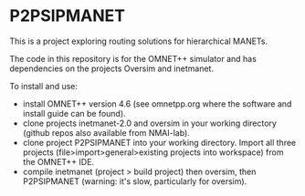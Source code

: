 # P2PSIPMANET

This is a project exploring routing solutions for hierarchical MANETs.

The code in this repository is for the OMNET++ simulator and has dependencies on the projects Oversim and inetmanet.

To install and use:
- install OMNET++ version 4.6 (see omnetpp.org where the software and install guide can be found).
- clone projects inetmanet-2.0 and oversim in your working directory (github repos also available from NMAI-lab).
- clone project P2PSIPMANET into your working directory.
Import all three projects (file>import>general>existing projects into workspace) from the OMNET++ IDE.
- compile inetmanet (project > build project) then oversim, then P2PSIPMANET (warning: it's slow, particularly for oversim).
